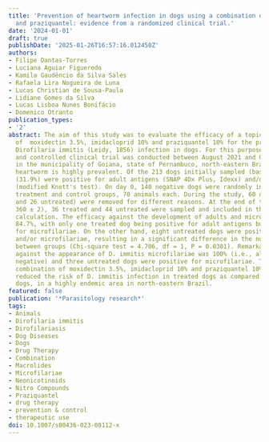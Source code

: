 ```yaml
---
title: 'Prevention of heartworm infection in dogs using a combination of moxidectin,  imidacloprid
  and praziquantel: evidence from a randomized clinical trial.'
date: '2024-01-01'
draft: true
publishDate: '2025-01-26T16:57:16.012450Z'
authors:
- Filipe Dantas-Torres
- Luciana Aguiar Figueredo
- Kamila Gaudêncio da Silva Sales
- Rafaela Lira Nogueira de Luna
- Lucas Christian de Sousa-Paula
- Lidiane Gomes da Silva
- Lucas Lisboa Nunes Bonifácio
- Domenico Otranto
publication_types:
- '2'
abstract: The aim of this study was to evaluate the efficacy of a topical combination
  of  moxidectin 3.5%, imidacloprid 10% and praziquantel 10% for the prevention of
  Dirofilaria immitis (Leidy, 1856) infection in dogs. For this purpose, a randomized
  and controlled clinical trial was conducted between August 2021 and October 2022,
  in the municipality of Goiana, state of Pernambuco, north-eastern Brazil, where
  heartworm is highly prevalent. Of the 213 dogs initially sampled (baseline), 68
  (31.9%) were positive for adult antigens (SNAP 4Dx Plus, Idexx) and/or microfilariae
  (modified Knott's test). On day 0, 140 negative dogs were randomly included in the
  treatment and control groups, 70 animals each. During the study, 60 dogs (34 treated
  and 26 untreated) were removed for different reasons. At the end of the study (day
  360 ± 2), 36 treated and 44 untreated were sampled and included in the efficacy
  calculation. The efficacy against the development of adults and microfilariae was
  84.7%, with only one treated dog being positive for adult antigens but negative
  for microfilariae. On the other hand, eight untreated dogs were positive for adult antigens
  and/or microfilariae, resulting in a significant difference in the number of positives
  between groups (Chi-square test = 4.706, df = 1, P = 0.0301). Remarkably, the efficacy
  against the appearance of D. immitis microfilariae was 100% (i.e., all treated dogs
  negative) and three untreated dogs were positive for microfilariae. The topical
  combination of moxidectin 3.5%, imidacloprid 10% and praziquantel 10% significantly
  reduced the risk of D. immitis infection in treated dogs as compared with untreated
  dogs, in a highly endemic area in north-eastern Brazil.
featured: false
publication: '*Parasitology research*'
tags:
- Animals
- Dirofilaria immitis
- Dirofilariasis
- Dog Diseases
- Dogs
- Drug Therapy
- Combination
- Macrolides
- Microfilariae
- Neonicotinoids
- Nitro Compounds
- Praziquantel
- drug therapy
- prevention & control
- therapeutic use
doi: 10.1007/s00436-023-08112-x
---
```



